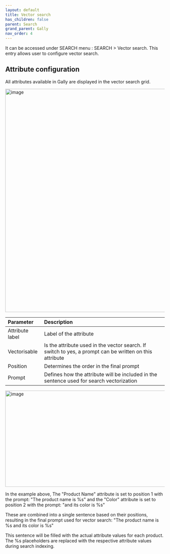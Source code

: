 ```yaml
---
layout: default
title: Vector search
has_children: false
parent: Search
grand_parent: Gally
nav_order: 4
---
```


It can be accessed under SEARCH menu : SEARCH > Vector search.
This entry allows user to configure vector search.

## Attribute configuration

All attributes available in Gally are displayed in the vector search grid.

<img width="1417" height="703" alt="image" src="https://github.com/user-attachments/assets/5b29d166-e68b-4314-b1f9-59a19365ed99" />


|Parameter   | Description|
|:-------------|:------|
|Attribute label|Label of the attribute|
|Vectorisable|Is the attribute used in the vector search. If switch to yes, a prompt can be written on this attribute|
|Position|Determines the order in the final prompt|
|Prompt|Defines how the attribute will be included in the sentence used for search vectorization|

<img width="1262" height="303" alt="image" src="https://github.com/user-attachments/assets/140acb90-efa5-4b21-91ce-9cfaa9e6dfea" />

In the example above, The "Product Name" attribute is set to position 1 with the prompt: "The product name is %s" and the "Color" attribute is set to position 2 with the prompt: "and its color is %s"

These are combined into a single sentence based on their positions, resulting in the final prompt used for vector search: "The product name is %s and its color is %s"

This sentence will be filled with the actual attribute values for each product. The %s placeholders are replaced with the respective attribute values during search indexing.
